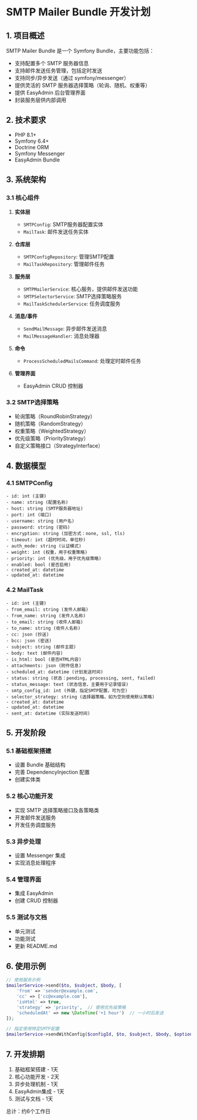 # SMTP Mailer Bundle 开发计划

## 1. 项目概述

SMTP Mailer Bundle 是一个 Symfony Bundle，主要功能包括：
- 支持配置多个 SMTP 服务器信息
- 支持邮件发送任务管理，包括定时发送
- 支持同步/异步发送（通过 symfony/messenger）
- 提供灵活的 SMTP 服务器选择策略（轮询、随机、权重等）
- 提供 EasyAdmin 后台管理界面
- 封装服务层供内部调用

## 2. 技术要求

- PHP 8.1+
- Symfony 6.4+
- Doctrine ORM
- Symfony Messenger
- EasyAdmin Bundle

## 3. 系统架构

### 3.1 核心组件

1. **实体层**
   - `SMTPConfig`: SMTP服务器配置实体
   - `MailTask`: 邮件发送任务实体

2. **仓库层**
   - `SMTPConfigRepository`: 管理SMTP配置
   - `MailTaskRepository`: 管理邮件任务

3. **服务层**
   - `SMTPMailerService`: 核心服务，提供邮件发送功能
   - `SMTPSelectorService`: SMTP选择策略服务
   - `MailTaskSchedulerService`: 任务调度服务

4. **消息/事件**
   - `SendMailMessage`: 异步邮件发送消息
   - `MailMessageHandler`: 消息处理器

5. **命令**
   - `ProcessScheduledMailsCommand`: 处理定时邮件任务

6. **管理界面**
   - EasyAdmin CRUD 控制器

### 3.2 SMTP选择策略

- 轮询策略（RoundRobinStrategy）
- 随机策略（RandomStrategy）
- 权重策略（WeightedStrategy）
- 优先级策略（PriorityStrategy）
- 自定义策略接口（StrategyInterface）

## 4. 数据模型

### 4.1 SMTPConfig

```
- id: int (主键)
- name: string (配置名称)
- host: string (SMTP服务器地址)
- port: int (端口)
- username: string (用户名)
- password: string (密码)
- encryption: string (加密方式：none, ssl, tls)
- timeout: int (超时时间，单位秒)
- auth_mode: string (认证模式)
- weight: int (权重，用于权重策略)
- priority: int (优先级，用于优先级策略)
- enabled: bool (是否启用)
- created_at: datetime
- updated_at: datetime
```

### 4.2 MailTask

```
- id: int (主键)
- from_email: string (发件人邮箱)
- from_name: string (发件人名称)
- to_email: string (收件人邮箱)
- to_name: string (收件人名称)
- cc: json (抄送)
- bcc: json (密送)
- subject: string (邮件主题)
- body: text (邮件内容)
- is_html: bool (是否HTML内容)
- attachments: json (附件信息)
- scheduled_at: datetime (计划发送时间)
- status: string (状态：pending, processing, sent, failed)
- status_message: text (状态信息，主要用于记录错误)
- smtp_config_id: int (外键，指定SMTP配置，可为空)
- selector_strategy: string (选择器策略，如为空则使用默认策略)
- created_at: datetime
- updated_at: datetime
- sent_at: datetime (实际发送时间)
```

## 5. 开发阶段

### 5.1 基础框架搭建
- 设置 Bundle 基础结构
- 完善 DependencyInjection 配置
- 创建实体类

### 5.2 核心功能开发
- 实现 SMTP 选择策略接口及各策略类
- 开发邮件发送服务
- 开发任务调度服务

### 5.3 异步处理
- 设置 Messenger 集成
- 实现消息处理程序

### 5.4 管理界面
- 集成 EasyAdmin
- 创建 CRUD 控制器

### 5.5 测试与文档
- 单元测试
- 功能测试
- 更新 README.md

## 6. 使用示例

```php
// 使用服务示例
$mailerService->send($to, $subject, $body, [
    'from' => 'sender@example.com',
    'cc' => ['cc@example.com'],
    'isHtml' => true,
    'strategy' => 'priority',  // 使用优先级策略
    'scheduledAt' => new \DateTime('+1 hour')  // 一小时后发送
]);

// 指定使用特定SMTP配置
$mailerService->sendWithConfig($configId, $to, $subject, $body, $options);
```

## 7. 开发排期

1. 基础框架搭建 - 1天
2. 核心功能开发 - 2天
3. 异步处理机制 - 1天
4. EasyAdmin集成 - 1天
5. 测试与文档 - 1天

总计：约6个工作日
